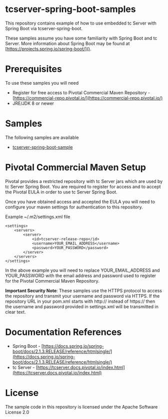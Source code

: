 # tcserver-spring-boot-samples

This repository contains example of how to use embedded tc Server with Spring Boot via tcserver-spring-boot. 

These samples assume you have some familiarity with Spring Boot and tc Server. More information about Spring Boot may be found at [https://projects.spring.io/spring-boot/]().

Prerequisites
=============
To use these samples you will need

* Register for free access to Pivotal Commercial Maven Repository - [https://commercial-repo.pivotal.io/](https://commercial-repo.pivotal.io/)
* JRE/JDK 8 or newer

Samples
=======

The following samples are available

* [tcserver-spring-boot-sample](tcserver-spring-boot-sample)

Pivotal Commercial Maven Setup
============

Pivotal provides a restricted repository with tc Server jars which are used by tc Server Spring Boot. You are required to register for access and to accept the Pivotal EULA in order to use tc Server Spring Boot.

Once you have obtained access and accepted the EULA you will need to configure your maven settings for authentication to this repository.

Example ~/.m2/settings.xml file

```
<settings>
	<servers>
		<server>
			<id>tcserver-release-repo</id>
			<username>YOUR_EMAIL_ADDRESS</username>
			<password>YOUR_PASSWORD</password>
		</server>
	</servers>
</settings>
```

In the above example you will need to replace YOUR\_EMAIL\_ADDRESS and YOUR\_PASSWORD with the email address and password used to register for the Pivotal Commercial Maven Repository.

**Important Security Note**: These samples use the HTTPS protocol to access the repository and transmit your username and password via HTTPS. If the repository URL in your pom.xml starts with http:// instead of https:// then the username and password provided in settings.xml will be transmitted in clear text.

Documentation References
==========

* Spring Boot - [https://docs.spring.io/spring-boot/docs/2.1.3.RELEASE/reference/htmlsingle/](https://docs.spring.io/spring-boot/docs/2.1.3.RELEASE/reference/htmlsingle/)
* tc Server -  [https://tcserver.docs.pivotal.io/index.html](https://tcserver.docs.pivotal.io/index.html)

License
=======
The sample code in this repository is licensed under the Apache Software License 2.0
